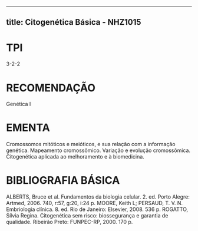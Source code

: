 
---
title: Citogenética Básica - NHZ1015 
---

# TPI

3-2-2

# RECOMENDAÇÃO

Genética I

# EMENTA

Cromossomos mitóticos e meióticos, e sua relação com a informação genética. Mapeamento cromossômico. Variação e evolução cromossômica. Citogenética aplicada ao melhoramento e à biomedicina.

# BIBLIOGRAFIA BÁSICA

ALBERTS, Bruce et al. Fundamentos da biologia celular. 2. ed. Porto Alegre: Artmed, 2006. 740, r:57, g:20, i:24 p.
MOORE, Keith L; PERSAUD, T. V. N. Embriologia clínica. 8. ed. Rio de Janeiro: Elsevier, 2008. 536 p.
ROGATTO, Sílvia Regina. Citogenética sem risco: biossegurança e garantia de qualidade. Ribeirão Preto: FUNPEC-RP, 2000. 170 p.
        